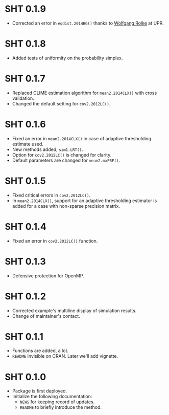 # SHT 0.1.9

* Corrected an error in `eqdist.2014BG()` thanks to [Wolfgang Rolke](https://academic.uprm.edu/wrolke/) at UPR.

# SHT 0.1.8

* Added tests of uniformity on the probability simplex.

# SHT 0.1.7

* Replaced CLIME estimation algorithm for `mean2.2014CLX()` with cross validation.
* Changed the default setting for `cov2.2012LC()`.

# SHT 0.1.6

* Fixed an error in `mean2.2014CLX()` in case of adaptive thresholding estimate used.
* New methods added; `sim1.LRT()`.
* Option for `cov2.2012LC()` is changed for clarity.
* Default parameters are changed for `mean2.mxPBF()`.

# SHT 0.1.5

* Fixed critical errors in `cov2.2012LC()`.
* In `mean2.2014CLX()`, support for an adaptive thresholding estimator is added for a case with non-sparse precision matrix.

# SHT 0.1.4

* Fixed an error in `cov2.2012LC()` function.

# SHT 0.1.3

* Defensive protection for OpenMP. 

# SHT 0.1.2

* Corrected example's multiline display of simulation results.
* Change of maintainer's contact.
  
# SHT 0.1.1

* Functions are added, a lot.
* `README` invisible on CRAN. Later we'll add vignette.
  
# SHT 0.1.0

* Package is first deployed.
* Initialize the following documentation:
  - `NEWS` for keeping record of updates.
  - `README` to briefly introduce the method.
